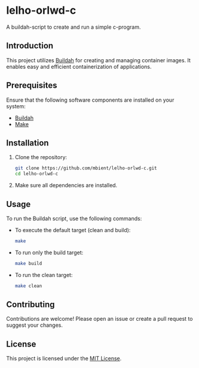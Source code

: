 # lelho-orlwd-c

A buildah-script to create and run a simple c-program.

## Introduction

This project utilizes [Buildah](https://buildah.io/) for creating and managing container images. It enables easy and efficient containerization of applications.

## Prerequisites

Ensure that the following software components are installed on your system:

- [Buildah](https://buildah.io/)
- [Make](https://www.gnu.org/software/make/)

## Installation

1. Clone the repository:
   ```bash
   git clone https://github.com/mbient/lelho-orlwd-c.git
   cd lelho-orlwd-c
   ```

2. Make sure all dependencies are installed.

## Usage

To run the Buildah script, use the following commands:

- To execute the default target (clean and build):
  ```bash
  make
  ```

- To run only the build target:
  ```bash
  make build
  ```

- To run the clean target:
  ```bash
  make clean
  ```
## Contributing

Contributions are welcome! Please open an issue or create a pull request to suggest your changes.

## License

This project is licensed under the [MIT License](LICENSE).
